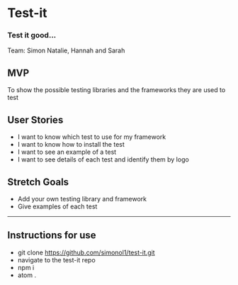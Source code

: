 # Test-it
### Test it good...

Team: Simon Natalie, Hannah and Sarah

## MVP
To show the possible testing libraries and the frameworks they are used to test

## User Stories
* I want to know which test to use for my framework
* I want to know how to install the test
* I want to see an example of a test
* I want to see details of each test and identify them by logo

## Stretch Goals
* Add your own testing library and framework
* Give examples of each test

---

## Instructions for use
- git clone https://github.com/simonol1/test-it.git
- navigate to the test-it repo
- npm i
- atom .
